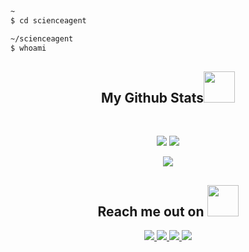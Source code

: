 ```sh
~
$ cd scienceagent

~/scienceagent
$ whoami
```
<h2 align="center">
  My Github Stats<img src="https://media.giphy.com/media/VgCDAzcKvsR6OM0uWg/giphy.gif" width="50">
</h2>
 
<br>

<p align = "center">
  <img  src = "[https://github-readme-stats.vercel.app/api?username=scienceagent&show_icons=true&theme=radical&line_height=27](https://github-readme-stats.vercel.app/api?username=anuraghazra&theme=dark&show_icons=true)">
  <img src = "https://github-readme-stats.vercel.app/api/top-langs/?username=scienceagent&hide=html,css,java,shaderlab,kotlin,hlsl&theme=radical">
</p>

<p align = "center">
 <img  src="https://github-readme-streak-stats.herokuapp.com/?user=scienceagent&show_icons=true&locale=en&layout=compact&theme=radical&line_height=0" />
</p> 

<h2 align="center">Reach me out on <img src="https://media0.giphy.com/media/jqNPzdTTxQfOgOqpO4/source.gif" width="50"></h2>


<p align="center">
<a href="mailto: grigore.raevschi@gmail.com">
 <img src="https://img.shields.io/badge/-Gmail-c14438?style=flat-square&logo=Gmail&logoColor=white&link=mailto:ritikpr307@gmail.com"/>
</a>
<a href="https://www.facebook.com/grigore.raevschi.8/">
 <img src="https://img.shields.io/badge/-Facebook-blue?style=flat-square&logo=facebook&logoColor=white&link=https://www.linkedin.com/in/ritik-rawal-698a18142/"/>
</a>
 <a href="https://twitter.com/GRaevschi">
 <img src="https://img.shields.io/badge/-Twitter-blue?style=flat-square&logo=twitter&logoColor=white&link=https://twitter.com/ritikhere307"/>
</a>
 <a href="https://www.instagram.com/etozheawen/">
 <img src="https://img.shields.io/badge/-Instagram-blue?style=flat-square&logo=instagram&logoColor=white&link=https://twitter.com/ritikhere307"/>
</a>
</p>
